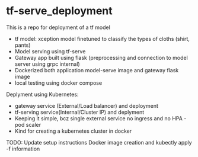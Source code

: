 # tf-serve_deployment


This is a repo for deployment of a tf model 
- tf model: xception model finetuned to classify the types of cloths (shirt, pants)
- Model serving using tf-serve
- Gateway app built using flask (preprocessing and connection to model server using grpc internal)
- Dockerized both application model-serve image and gateway flask image
- local testing using docker compose

Deplyment using Kubernetes:
- gateway service (External/Load balancer) and deployment
- tf-serving service(Internal/Cluster IP) and deplyment
- Keeping it simple, bcz single external service no ingress and no HPA - pod scaler
- Kind for creating a kubernetes cluster in docker


TODO:
Update setup instructions
Docker image creation and kubectly apply -f information